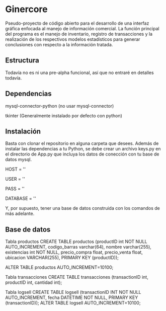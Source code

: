 # Ginercore

Pseudo-proyecto de código abierto para el desarrollo de una interfaz gráfica enfocada al manejo de información comercial. La función principal del programa es el manejo de inventario, registro de transacciones y la realización de los respectivos modelos estadísticos para generar conclusiones con respecto a la información tratada. 


## Estructura

Todavía no es ni una pre-alpha funcional, así que no entraré en detalles todavía.

## Dependencias

mysql-connector-python (no usar mysql-connector)

tkinter (Generalmente instalado por defecto con python)

## Instalación

Basta con clonar el repositorio en alguna carpeta que desees. Además de instalar las dependencias a tu Python, se debe crear un archivo keys.py en el directorio de App.py que incluya los datos de conección con tu base de datos mysql.

HOST = ''

USER = ''

PASS = ''

DATABASE = ''

Y, por supuesto, tener una base de datos construida con los comandos de más adelante.

## Base de datos

Tabla productos
CREATE TABLE productos (productID int NOT NULL AUTO_INCREMENT, codigo_barras varchar(64), nombre varchar(255), existencias int NOT NULL, precio_compra float, precio_venta float, ubicacion VARCHAR(255), PRIMARY KEY (productID));

ALTER TABLE productos AUTO_INCREMENT=10100;

Tabla transacciones
CREATE TABLE transacciones (transactionID int, productID int, cantidad int);

Tabla logsell
CREATE TABLE logsell (transactionID INT NOT NULL AUTO_INCREMENT, fecha DATETIME NOT NULL, PRIMARY KEY (transactionID));
ALTER TABLE logsell AUTO_INCREMENT=10100;
